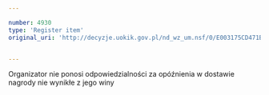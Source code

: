 ```yaml
---

number: 4930
type: 'Register item'
original_uri: 'http://decyzje.uokik.gov.pl/nd_wz_um.nsf/0/E003175CD471BB6AC1257B8E00275584?OpenDocument'


---
```


Organizator nie ponosi odpowiedzialności za opóźnienia w dostawie nagrody nie wynikłe z jego winy
